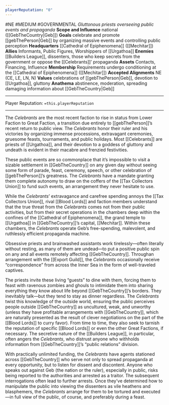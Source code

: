 ```yaml
---
playerReputation: "0"
---
```

#NE #MEDIUM #GOVERNMENTAL
*Gluttonous priests overseeing public events and propaganda*
**Scope and Influence** national ([[GebTheCountry|Geb]])
**Goals** celebrate and promote [[gebThePerson|Geb]] by organizing massive
events and controlling public perception
**Headquarters** [[Cathedral of Epiphenomena]] ([[Mechitar]])
**Allies** Informants, Public Figures, Worshippers of [[Urgathoa]]
**Enemies** [[Builders League]], dissenters, those who keep secrets from the government or oppose the [[Celebrants]]’ propaganda
**Assets** Contacts, Financing, Influence
**Membership** Requirements undergo conditioning at the [[Cathedral of Epiphenomena]] ([[Mechitar]])
**Accepted Alignments** NE (CE, LE, LN, N)
**Values** celebrations of [[gebThePerson|Geb]], devotion to [[Urgathoa]], gluttony 
**Anathema** abstinence, moderation, spreading damaging information about [[GebTheCountry|Geb]]

___
Player Reputation: `=this.playerReputation`

___
The *Celebrants* are the most recent faction to rise in status from Lower Faction to Great Faction, a transition due entirely to [[gebThePerson]]’s recent return to public view. The *Celebrants* honor their ruler and his victories by organizing immense processions, extravagant ceremonies, gruesome feasts, tournaments, and public holidays. Most [[Celebrants]] are priests of [[Urgathoa]], and their devotion to a goddess of gluttony and undeath is evident in their macabre and frenzied festivities.

These public events are so commonplace that it’s impossible to visit a sizable settlement in [[GebTheCountry]] on any given day without seeing some form of parade, feast, ceremony, speech, or other celebration of [[gebThePerson]]’s greatness. The *Celebrants* have a mandate granting them complete autonomy to draw on the coffers of the [[Tax Collectors Union]] to fund such events, an arrangement they never hesitate to use.

While the *Celebrants*’ extravagance and carefree spending annoys the [[Tax Collectors Union]], rival [[Blood Lords]] and faction members understand that the true threat from the *Celebrants* comes not from their public activities, but from their secret operations in the chambers deep within the confines of the [[Cathedral of Epiphenomena]], the grand temple to [[Urgathoa]] in [[GebTheCountry]]’s capital, [[Mechitar]]. Within these chambers, the *Celebrants* operate Geb’s free-spending, malevolent, and ruthlessly efficient propaganda machine. 

Obsessive priests and brainwashed assistants work tirelessly—often literally without resting, as many of them are undead—to put a positive public spin on any and all events remotely affecting [[GebTheCountry]]. Throughan arrangement with the [[Export Guild]], the *Celebrants* occasionally receive “correspondence”  from across the Inner Sea in the form of well-traveled captives. 

The priests invite these living “guests” to dine with them, forcing them to feast with ravenous zombies and ghouls to intimidate them into sharing everything they know about life beyond [[GebTheCountry]]’s borders. They inevitably talk—but they tend to stay as dinner regardless. The *Celebrants* twist this knowledge of the outside world, ensuring the public perceives people outside [[GebTheCountry]] as uncultured, weak, and unworthy (unless they have profitable arrangements with [[GebTheCountry]], which are naturally presented as the result of clever negotiations on the part of the [[Blood Lords]] to curry favor). From time to time, they also seek to tarnish the reputation of specific [[Blood Lords]] or even the other Great Factions, if necessary. The secretive nature of the [[Builders League]], in particular, often angers the *Celebrants*, who distrust anyone who withholds information from [[GebTheCountry]]’s “public relations” division.

With practically unlimited funding, the *Celebrants* have agents stationed across [[GebTheCountry]] who serve not only to spread propaganda at every opportunity, but to listen for dissent and discontent. Anyone who speaks out against Geb (the nation or the ruler), especially in public, risks being reported to the authorities and arrested as a traitor. The subsequent interrogations often lead to further arrests. Once they’ve determined how to manipulate the public into viewing the dissenters as vile heathens and blasphemers, the *Celebrants* arrange for them to be tortured and executed—in full view of the public, of course, and preferably during a feast.